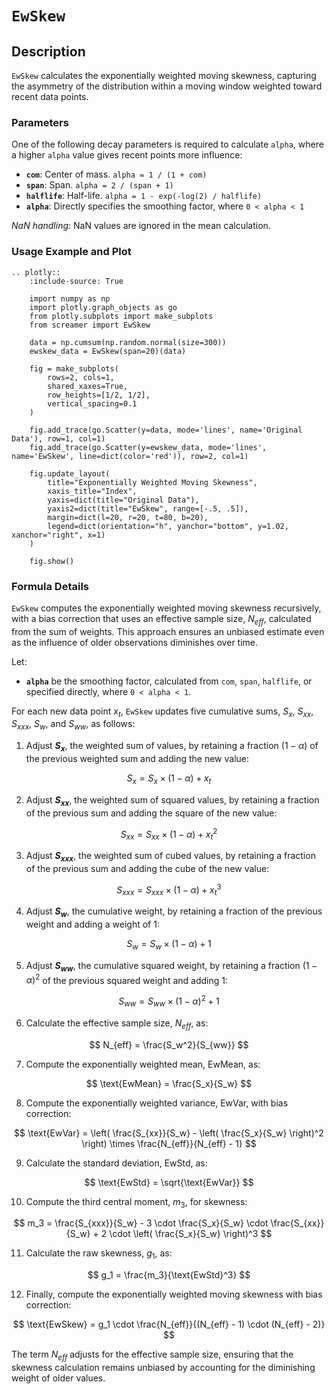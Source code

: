 # `EwSkew`

## Description

`EwSkew` calculates the exponentially weighted moving skewness, capturing the asymmetry of the distribution within a moving window weighted toward recent data points.


### Parameters

One of the following decay parameters is required to calculate `alpha`, where a higher `alpha` value gives recent points more influence:

- **`com`**: Center of mass. `alpha = 1 / (1 + com)`
- **`span`**: Span. `alpha = 2 / (span + 1)`
- **`halflife`**: Half-life. `alpha = 1 - exp(-log(2) / halflife)`
- **`alpha`**: Directly specifies the smoothing factor, where `0 < alpha < 1`

*NaN handling*: NaN values are ignored in the mean calculation.



### Usage Example and Plot

```{eval-rst}
.. plotly::
    :include-source: True

    import numpy as np
    import plotly.graph_objects as go
    from plotly.subplots import make_subplots
    from screamer import EwSkew

    data = np.cumsum(np.random.normal(size=300))
    ewskew_data = EwSkew(span=20)(data)

    fig = make_subplots(
        rows=2, cols=1,
        shared_xaxes=True,
        row_heights=[1/2, 1/2],
        vertical_spacing=0.1
    )

    fig.add_trace(go.Scatter(y=data, mode='lines', name='Original Data'), row=1, col=1)
    fig.add_trace(go.Scatter(y=ewskew_data, mode='lines', name='EwSkew', line=dict(color='red')), row=2, col=1)

    fig.update_layout(
        title="Exponentially Weighted Moving Skewness",
        xaxis_title="Index",
        yaxis=dict(title="Original Data"),
        yaxis2=dict(title="EwSkew", range=[-.5, .5]),
        margin=dict(l=20, r=20, t=80, b=20),
        legend=dict(orientation="h", yanchor="bottom", y=1.02, xanchor="right", x=1)        
    )

    fig.show()
```

### Formula Details

`EwSkew` computes the exponentially weighted moving skewness recursively, with a bias correction that uses an effective sample size, $N_{eff}$, calculated from the sum of weights. This approach ensures an unbiased estimate even as the influence of older observations diminishes over time.

Let:
- **`alpha`** be the smoothing factor, calculated from `com`, `span`, `halflife`, or specified directly, where `0 < alpha < 1`.

For each new data point $x_t$, `EwSkew` updates five cumulative sums, $S_x$, $S_{xx}$, $S_{xxx}$, $S_w$, and $S_{ww}$, as follows:

1. Adjust **$S_x$**, the weighted sum of values, by retaining a fraction $(1 - \alpha)$ of the previous weighted sum and adding the new value:

$$
S_x = S_x \times (1 - \alpha) + x_t
$$

2. Adjust **$S_{xx}$**, the weighted sum of squared values, by retaining a fraction of the previous sum and adding the square of the new value:

$$
S_{xx} = S_{xx} \times (1 - \alpha) + x_t^2
$$

3. Adjust **$S_{xxx}$**, the weighted sum of cubed values, by retaining a fraction of the previous sum and adding the cube of the new value:

$$
S_{xxx} = S_{xxx} \times (1 - \alpha) + x_t^3
$$

4. Adjust **$S_w$**, the cumulative weight, by retaining a fraction of the previous weight and adding a weight of $1$:

$$
S_w = S_w \times (1 - \alpha) + 1
$$

5. Adjust **$S_{ww}$**, the cumulative squared weight, by retaining a fraction $(1 - \alpha)^2$ of the previous squared weight and adding $1$:

$$
S_{ww} = S_{ww} \times (1 - \alpha)^2 + 1
$$

6. Calculate the effective sample size, $N_{eff}$, as:

$$
N_{eff} = \frac{S_w^2}{S_{ww}}
$$

7. Compute the exponentially weighted mean, $\text{EwMean}$, as:

$$
\text{EwMean} = \frac{S_x}{S_w}
$$

8. Compute the exponentially weighted variance, $\text{EwVar}$, with bias correction:

$$
\text{EwVar} = \left( \frac{S_{xx}}{S_w} - \left( \frac{S_x}{S_w} \right)^2 \right) \times \frac{N_{eff}}{N_{eff} - 1}
$$

9. Calculate the standard deviation, $\text{EwStd}$, as:

$$
\text{EwStd} = \sqrt{\text{EwVar}}
$$

10. Compute the third central moment, $m_3$, for skewness:

$$
m_3 = \frac{S_{xxx}}{S_w} - 3 \cdot \frac{S_x}{S_w} \cdot \frac{S_{xx}}{S_w} + 2 \cdot \left( \frac{S_x}{S_w} \right)^3
$$

11. Calculate the raw skewness, $g_1$, as:

$$
g_1 = \frac{m_3}{\text{EwStd}^3}
$$

12. Finally, compute the exponentially weighted moving skewness with bias correction:

$$
\text{EwSkew} = g_1 \cdot \frac{N_{eff}}{(N_{eff} - 1) \cdot (N_{eff} - 2)}
$$

The term $N_{eff}$ adjusts for the effective sample size, ensuring that the skewness calculation remains unbiased by accounting for the diminishing weight of older values.
